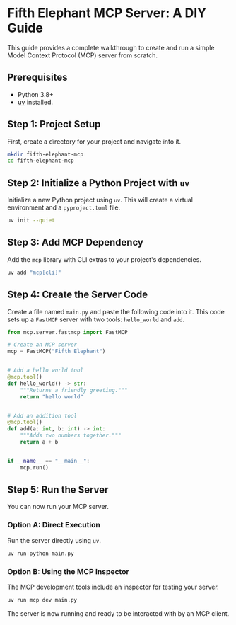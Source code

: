 # Fifth Elephant MCP Server: A DIY Guide

This guide provides a complete walkthrough to create and run a simple Model Context Protocol (MCP) server from scratch.

## Prerequisites

- Python 3.8+
- [uv](https://github.com/astral-sh/uv) installed.

## Step 1: Project Setup

First, create a directory for your project and navigate into it.

```sh
mkdir fifth-elephant-mcp
cd fifth-elephant-mcp
```

## Step 2: Initialize a Python Project with `uv`

Initialize a new Python project using `uv`. This will create a virtual environment and a `pyproject.toml` file.

```sh
uv init --quiet
```

## Step 3: Add MCP Dependency

Add the `mcp` library with CLI extras to your project's dependencies.

```sh
uv add "mcp[cli]"
```

## Step 4: Create the Server Code

Create a file named `main.py` and paste the following code into it. This code sets up a `FastMCP` server with two tools: `hello_world` and `add`.

```python
from mcp.server.fastmcp import FastMCP

# Create an MCP server
mcp = FastMCP("Fifth Elephant")


# Add a hello world tool
@mcp.tool()
def hello_world() -> str:
    """Returns a friendly greeting."""
    return "hello world"


# Add an addition tool
@mcp.tool()
def add(a: int, b: int) -> int:
    """Adds two numbers together."""
    return a + b


if __name__ == "__main__":
    mcp.run()
```

## Step 5: Run the Server

You can now run your MCP server.

### Option A: Direct Execution

Run the server directly using `uv`.

```sh
uv run python main.py
```

### Option B: Using the MCP Inspector

The MCP development tools include an inspector for testing your server.

```sh
uv run mcp dev main.py
```

The server is now running and ready to be interacted with by an MCP client.
